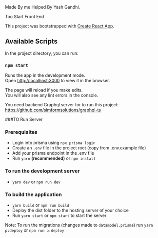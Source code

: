 Made By me Helped By Yash Gandhi.

Too Start Front End

This project was bootstrapped with [Create React App](https://github.com/facebook/create-react-app).

## Available Scripts

In the project directory, you can run:

### `npm start`

Runs the app in the development mode.<br>
Open [http://localhost:3000](http://localhost:3000) to view it in the browser.

The page will reload if you make edits.<br>
You will also see any lint errors in the console.

You need backend Graphql server for to run this project:
https://github.com/simformsolutions/graphql-ts

###TO Run Server

### Prerequisites

- Login into prisma using `npx prisma login`
- Create an `.env` file in the project root (copy from .env.example file)
- Add your prisma endpoint in the .env file
- Run `yarn` **(recommended)** or `npm install`

### To run the development server

- `yarn dev` or `npm run dev`

### To build the application

- `yarn build` or `npm run build`
- Deploy the dist folder to the hosting server of your choice
- Run `yarn start` or `npm start` to start the server

Note: To run the migrations (changes made to `datamodel.prisma`) run `yarn p:deploy` or `npm run p:deploy`

